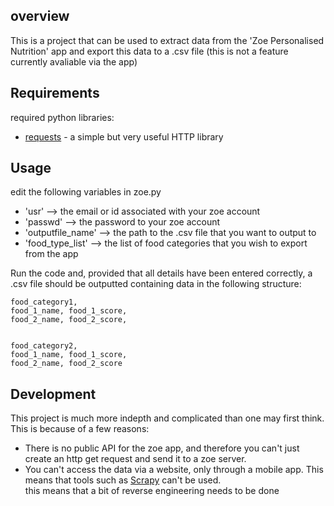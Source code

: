 ## overview ##
This is a project that can be used to extract data from the 'Zoe Personalised Nutrition' app and export this data to a .csv file 
(this is not a feature currently avaliable via the app)

## Requirements ##  

required python libraries:
- [requests](https://github.com/psf/requests) - a simple but very useful HTTP library

## Usage ##

edit the following variables in zoe.py
- 'usr' --> the email or id associated with your zoe account
- 'passwd' --> the password to your zoe account
- 'outputfile_name' --> the path to the .csv file that you want to output to
- 'food_type_list' --> the list of food categories that you wish to export from the app

Run the code and, provided that all details have been entered correctly, a .csv file should be outputted containing data in the following structure:

```
food_category1,
food_1_name, food_1_score,
food_2_name, food_2_score,


food_category2,
food_1_name, food_1_score,
food_2_name, food_2_score
```

## Development ##

This project is much more indepth and complicated than one may first think. This is because of a few reasons:
- There is no public API for the zoe app, and therefore you can't just create an http get request and send it to a zoe server.
- You can't access the data via a website, only through a mobile app. This means that tools such as [Scrapy](https://github.com/scrapy/scrapy) can't be used.  
this means that a bit of reverse engineering needs to be done


  
